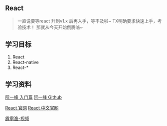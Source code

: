 React 
-----

> 一直说要等react 升到v1.x 后再入手，等不及啦~ TX明确要求快速上手，考验技术！ 
> 那就从今天开始倒腾咯~ 


## 学习目标
1. React
2. React-native
3. React-*

## 学习资料
[阮一峰 入门篇](http://www.ruanyifeng.com/blog/2015/03/react.html)
[阮一峰 Github](https://github.com/ruanyf/react-demos/blob/master/demo01/index.html)

[React 官网](https://facebook.github.io/react/docs/getting-started.html)
[React 中文官网](http://reactjs.cn/react/docs/getting-started.html)

[霹雳渔-视频](http://piliyu.com/)